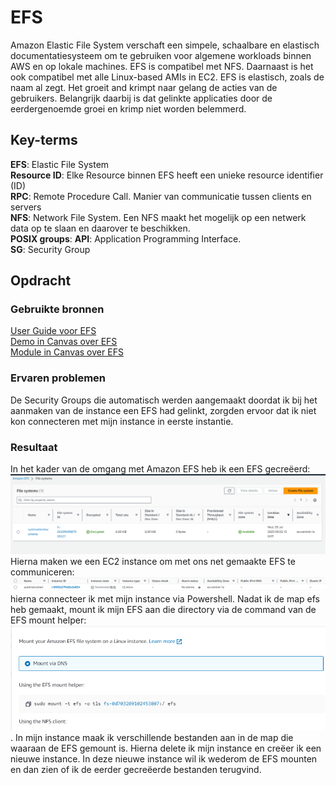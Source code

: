 # EFS
Amazon Elastic File System verschaft een simpele, schaalbare en elastisch documentatiesysteem om te gebruiken voor algemene workloads binnen AWS en op lokale machines. EFS is compatibel met NFS. Daarnaast is het ook compatibel met alle Linux-based AMIs in EC2. EFS is elastisch, zoals de naam al zegt. Het groeit and krimpt naar gelang de acties van de gebruikers. Belangrijk daarbij is dat gelinkte applicaties door de eerdergenoemde groei en krimp niet worden belemmerd. 

## Key-terms
**EFS**: Elastic File System  
**Resource ID**: Elke Resource binnen EFS heeft een unieke resource identifier (ID)  
**RPC**: Remote Procedure Call. Manier van communicatie tussen clients en servers  
**NFS**: Network File System. Een NFS maakt het mogelijk op een netwerk data op te slaan en daarover te beschikken.  
**POSIX groups**:
**API**: Application Programming Interface.  
**SG**: Security Group  

## Opdracht
### Gebruikte bronnen
[User Guide voor EFS](https://docs.aws.amazon.com/efs/latest/ug/whatisefs.html)  
[Demo in Canvas over EFS](https://awsrestart.instructure.com/courses/1943/pages/elastic-file-system-efs-demonstration?module_item_id=1270885)  
[Module in Canvas over EFS](https://awsrestart.vitalsource.com/reader/books/W10D4035V3/pageid/3)  
### Ervaren problemen
De Security Groups die automatisch werden aangemaakt doordat ik bij het aanmaken van de instance een EFS had gelinkt, zorgden ervoor dat ik niet kon connecteren met mijn instance in eerste instantie. 

### Resultaat
In het kader van de omgang met Amazon EFS heb ik een EFS gecreëerd: ![](/00_includes/05_AWS/EFS/CaptureCreationEFS.PNG)  
Hierna maken we een EC2 instance om met ons net gemaakte EFS te communiceren: ![](00_includes/05_AWS/EFS/CaptureCreationInstance1.PNG)
hierna connecteer ik met mijn instance via Powershell. Nadat ik de map efs heb gemaakt, mount ik mijn EFS aan die directory via de command van de EFS mount helper: ![Alt text](/00_includes/05_AWS/EFS/CaptureMountingEFSinstance1.PNG). In mijn instance maak ik verschillende bestanden aan in de map die waaraan de EFS gemount is. Hierna delete ik mijn instance en creëer ik een nieuwe instance. In deze nieuwe instance wil ik wederom de EFS mounten en dan zien of ik de eerder gecreëerde bestanden terugvind. 

